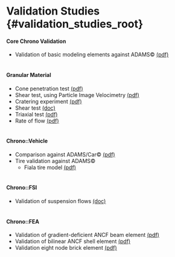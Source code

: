 Validation Studies {#validation_studies_root}
==========================

#### Core Chrono Validation
- Validation of basic modeling elements against ADAMS&copy; [(pdf)](http://sbel.wisc.edu/documents/TR-2015-05.pdf)
<br><br>


#### Granular Material
- Cone penetration test [(pdf)](http://sbel.wisc.edu/documents/TR-2016-16.pdf)
- Shear test, using Particle Image Velocimetry  [(pdf)](http://sbel.wisc.edu/documents/TR-2016-17.pdf)
- Cratering experiment [(pdf)](http://sbel.wisc.edu/documents/TobyHeynThesis_PhDfinal.pdf)
- Shear test [(doc)](https://computationalnonlinear.asmedigitalcollection.asme.org/article.aspx?articleID=2423820)
- Triaxial test [(pdf)](http://sbel.wisc.edu/documents/TR-2016-18.pdf) 
- Rate of flow [(pdf)](http://sbel.wisc.edu/documents/TobyHeynThesis_PhDfinal.pdf)
<br><br>


#### Chrono::Vehicle
- Comparison against ADAMS/Car&copy; [(pdf)](http://sbel.wisc.edu/documents/TR-2016-15.pdf)
- Tire validation against ADAMS&copy;
	- Fiala tire model [(pdf)](http://sbel.wisc.edu/documents/TR-2015-13.pdf)
<br><br>


#### Chrono::FSI
- Validation of suspension flows [(doc)](http://www.sciencedirect.com/science/article/pii/S0045793014004575)
<br><br>


#### Chrono::FEA
- Validation of gradient-deficient ANCF beam element  [(pdf)](http://www.projectchrono.org/assets/validations/FEA/ancfBeamValidation.pdf)
- Validation of bilinear ANCF shell element [(pdf)](http://www.projectchrono.org/assets/validations/FEA/ancfShellValidation.pdf)
- Validation eight node brick element [(pdf)](http://www.projectchrono.org/assets/validations/FEA/8NodeBrickVal.pdf)

<br><br>

<br><br>

